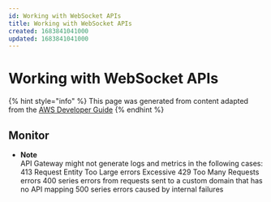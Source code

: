```yaml
---
id: Working with WebSocket APIs
title: Working with WebSocket APIs
created: 1683841041000
updated: 1683841041000
---
```

# Working with WebSocket APIs

{% hint style="info" %}
This page was generated from content adapted from the [AWS Developer Guide](https://github.com/awsdocs/amazon-api-gateway-developer-guide.git)
{% endhint %}

## Monitor

- **Note**  
API Gateway might not generate logs and metrics in the following cases:  
413 Request Entity Too Large errors
Excessive 429 Too Many Requests errors
400 series errors from requests sent to a custom domain that has no API mapping
500 series errors caused by internal failures

